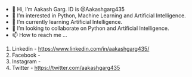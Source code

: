 - 👋 Hi, I’m Aakash Garg. ID is @Aakashgarg435
- 👀 I’m interested in Python, Machine Learning and Artificial Intelligence.
- 🌱 I’m currently learning Artificial Intelligence.
- 💞️ I’m looking to collaborate on Python and Artificial Intelligence.
- 📫 How to reach me ...

1. Linkedin - https://www.linkedin.com/in/aakashgarg435/
2. Facebook - 
3. Instagram - 
4. Twitter - https://twitter.com/aakashgarg435

<!---
Aakashgarg435/Aakashgarg435 is a ✨ special ✨ repository because its `README.md` (this file) appears on your GitHub profile.
You can click the Preview link to take a look at your changes.
--->
